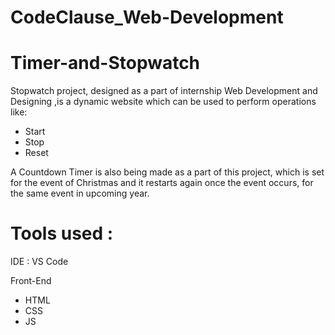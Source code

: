 # CodeClause_Web-Development
# Timer-and-Stopwatch

 Stopwatch project, designed as a part of internship Web Development and Designing ,is a dynamic website which can be used to perform operations like:

* Start
* Stop
* Reset

A Countdown Timer is also being made as a part of this project, which is set for the event of Christmas and it restarts again once the event occurs, for the same event in upcoming year.

#  Tools used :
IDE : VS Code

Front-End
* HTML
* CSS
* JS

